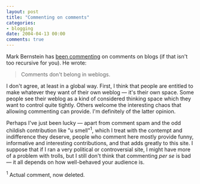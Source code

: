 ```yaml
---
layout: post
title: "Commenting on comments"
categories:
- blogging
date: 2004-04-13 00:00
comments: true
---
```


<p>Mark Bernstein has <a href="http://markBernstein.org/Apr0401.html#note_35437" title="Why blog comments are bad">been commenting</a> on comments on blogs (if that isn't too recursive for you). He wrote:</p>

<blockquote>
 <p>Comments don't belong in weblogs.</p>
</blockquote>

<p>I don't agree, at least in a global way. First, I think that people are entitled to make whatever they want of their own weblog &mdash; it's their own space. Some people see their weblog as a kind of considered thinking space which they want to control quite tightly. Others welcome the interesting chaos that allowing commenting can provide. I'm definitely of the latter opinion.</p>

<p>Perhaps I've just been lucky &mdash; apart from comment spam and the odd childish contribution like "u smell"<sup>1</sup>, which I treat with the contempt and indifference they deserve, people who comment here mostly provide funny, informative and interesting contributions, and that adds greatly to this site. I suppose that if I ran a very political or controversial site, I might have more of a problem with trolls, but I still don't think that commenting <em>per se</em> is bad &mdash; it all depends on how well-behaved your audience is.</p>

<p><sup>1</sup> Actual comment, now deleted.</p>


